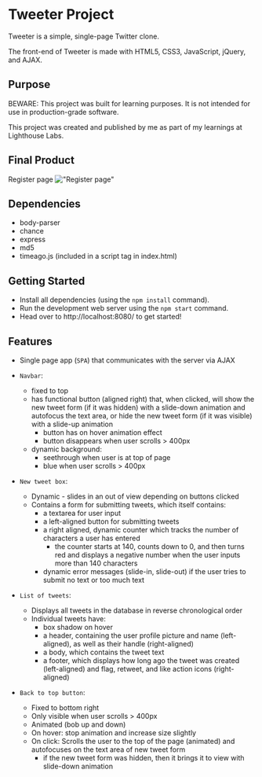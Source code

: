 # Tweeter Project

Tweeter is a simple, single-page Twitter clone.

The front-end of Tweeter is made with HTML5, CSS3, JavaScript, jQuery, and AJAX.

## Purpose

BEWARE: This project was built for learning purposes. It is not intended for use in production-grade software.

This project was created and published by me as part of my learnings at Lighthouse Labs.

## Final Product

Register page
!["Register page"](/screenshots/1.png)


## Dependencies

- body-parser
- chance
- express
- md5
- timeago.js (included in a script tag in index.html)

## Getting Started

- Install all dependencies (using the `npm install` command).
- Run the development web server using the `npm start` command.
- Head over to http://localhost:8080/ to get started!

## Features

- Single page app (`SPA`) that communicates with the server via AJAX

- `Navbar`:
   - fixed to top
   - has functional button (aligned right) that, when clicked, will show the new tweet form (if it was hidden) with a slide-down animation and autofocus the text area, or hide the new tweet form (if it was visible) with a slide-up animation
     - button has on hover animation effect
     - button disappears when user scrolls > 400px
   - dynamic background:
     - seethrough when user is at top of page
     - blue when user scrolls > 400px

- `New tweet box`:
  - Dynamic - slides in an out of view depending on buttons clicked
  - Contains a form for submitting tweets, which itself contains:
    - a textarea for user input
    - a left-aligned button for submitting tweets
    - a right aligned, dynamic counter which tracks the number of characters a user has entered
      - the counter starts at 140, counts down to 0, and then turns red and displays a negative number when the user inputs more than 140 characters
    - dynamic error messages (slide-in, slide-out) if the user tries to submit no text or too much text

- `List of tweets`:
  - Displays all tweets in the database in reverse chronological order
  - Individual tweets have:
    - box shadow on hover
    - a header, containing the user profile picture and name (left-aligned), as well as their handle (right-aligned)
    - a body, which contains the tweet text
    - a footer, which displays how long ago the tweet was created (left-aligned) and flag, retweet, and like action icons (right-aligned)

- `Back to top button`:
  - Fixed to bottom right
  - Only visible when user scrolls > 400px
  - Animated (bob up and down)
  - On hover: stop animation and increase size slightly
  - On click: Scrolls the user to the top of the page (animated) and autofocuses on the text area of new tweet form
    - if the new tweet form was hidden, then it brings it to view with slide-down animation
